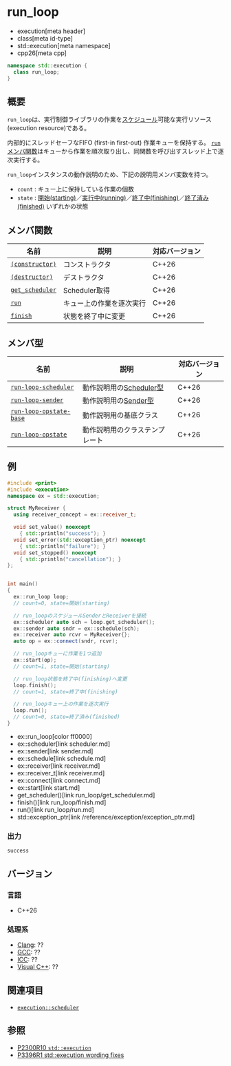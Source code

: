 # run_loop
* execution[meta header]
* class[meta id-type]
* std::execution[meta namespace]
* cpp26[meta cpp]

```cpp
namespace std::execution {
  class run_loop;
}
```

## 概要
`run_loop`は、実行制御ライブラリの作業を[スケジュール](schedule.md)可能な実行リソース(execution resource)である。

内部的にスレッドセーフなFIFO (first-in first-out) 作業キューを保持する。
[`run`メンバ関数](run_loop/run.md)はキューから作業を順次取り出し、同関数を呼び出すスレッド上で逐次実行する。

`run_loop`インスタンスの動作説明のため、下記の説明用メンバ変数を持つ。

- `count` : キュー上に保持している作業の個数
- `state` : [開始(starting)](run_loop/op_constructor.md)／[実行中(running)](run_loop/run.md)／[終了中(finishing)](run_loop/finish.md)／[終了済み(finished)](run_loop/run.md) いずれかの状態


## メンバ関数

| 名前 | 説明 | 対応バージョン |
|------|------|-------|
| [`(constructor)`](run_loop/op_constructor.md) | コンストラクタ | C++26 |
| [`(destructor)`](run_loop/op_destructor.md) | デストラクタ | C++26 |
| [`get_scheduler`](run_loop/get_scheduler.md) | Scheduler取得 | C++26 |
| [`run`](run_loop/run.md) | キュー上の作業を逐次実行 | C++26 |
| [`finish`](run_loop/finish.md) | 状態を終了中に変更 | C++26 |

## メンバ型

| 名前 | 説明 | 対応バージョン |
|------|------|-------|
| [`run-loop-scheduler`](run_loop/run-loop-scheduler.md) | 動作説明用の[Scheduler型](scheduler.md) | C++26 |
| [`run-loop-sender`](run_loop/run-loop-sender.md) | 動作説明用の[Sender型](sender.md) | C++26 |
| [`run-loop-opstate-base`](run_loop/run-loop-opstate.md) | 動作説明用の基底クラス | C++26 |
| [`run-loop-opstate`](run_loop/run-loop-opstate.md) | 動作説明用のクラステンプレート | C++26 |


## 例
```cpp example
#include <print>
#include <execution>
namespace ex = std::execution;

struct MyReceiver {
  using receiver_concept = ex::receiver_t;

  void set_value() noexcept
    { std::println("success"); }
  void set_error(std::exception_ptr) noexcept
    { std::println("failure"); }
  void set_stopped() noexcept
    { std::println("cancellation"); }
};


int main()
{
  ex::run_loop loop;
  // count=0, state=開始(starting)

  // run_loopのスケジュールSenderとReceiverを接続
  ex::scheduler auto sch = loop.get_scheduler();
  ex::sender auto sndr = ex::schedule(sch);
  ex::receiver auto rcvr = MyReceiver{};
  auto op = ex::connect(sndr, rcvr);

  // run_loopキューに作業を1つ追加
  ex::start(op);
  // count=1, state=開始(starting)

  // run_loop状態を終了中(finishing)へ変更
  loop.finish();
  // count=1, state=終了中(finishing)

  // run_loopキュー上の作業を逐次実行
  loop.run();
  // count=0, state=終了済み(finished)
}
```
* ex::run_loop[color ff0000]
* ex::scheduler[link scheduler.md]
* ex::sender[link sender.md]
* ex::schedule[link schedule.md]
* ex::receiver[link receiver.md]
* ex::receiver_t[link receiver.md]
* ex::connect[link connect.md]
* ex::start[link start.md]
* get_scheduler()[link run_loop/get_scheduler.md]
* finish()[link run_loop/finish.md]
* run()[link run_loop/run.md]
* std::exception_ptr[link /reference/exception/exception_ptr.md]

### 出力
```
success
```


## バージョン
### 言語
- C++26

### 処理系
- [Clang](/implementation.md#clang): ??
- [GCC](/implementation.md#gcc): ??
- [ICC](/implementation.md#icc): ??
- [Visual C++](/implementation.md#visual_cpp): ??


## 関連項目
- [`execution::scheduler`](scheduler.md)


## 参照
- [P2300R10 `std::execution`](https://www.open-std.org/jtc1/sc22/wg21/docs/papers/2024/p2300r10.html)
- [P3396R1 std::execution wording fixes](https://www.open-std.org/jtc1/sc22/wg21/docs/papers/2024/p3396r1.html)
